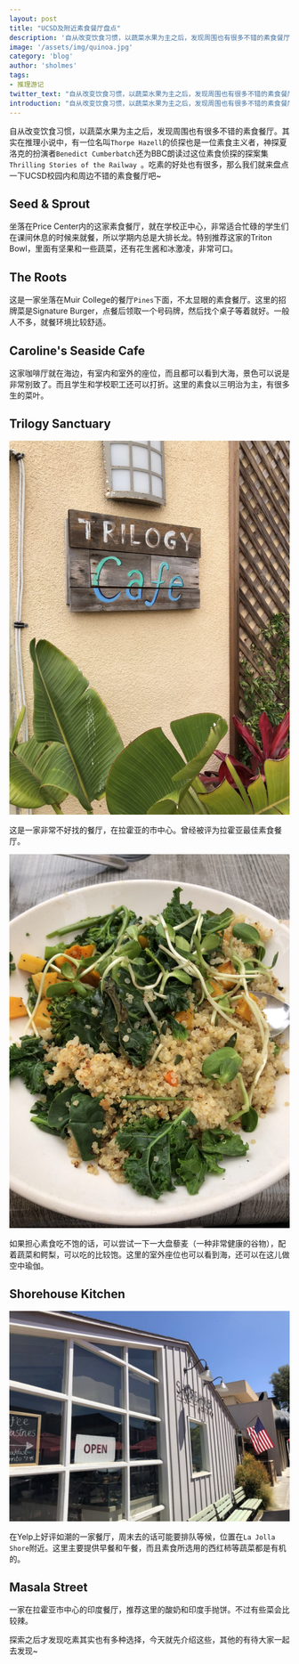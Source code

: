 ```yaml
---
layout: post
title: "UCSD及附近素食餐厅盘点"
description: '自从改变饮食习惯，以蔬菜水果为主之后，发现周围也有很多不错的素食餐厅'
image: '/assets/img/quinoa.jpg'
category: 'blog'
author: 'sholmes'
tags:
- 推理游记
twitter_text: "自从改变饮食习惯，以蔬菜水果为主之后，发现周围也有很多不错的素食餐厅"
introduction: "自从改变饮食习惯，以蔬菜水果为主之后，发现周围也有很多不错的素食餐厅"
---
```


自从改变饮食习惯，以蔬菜水果为主之后，发现周围也有很多不错的素食餐厅。其实在推理小说中，有一位名叫`Thorpe Hazell`的侦探也是一位素食主义者，神探夏洛克的扮演者`Benedict Cumberbatch`还为BBC朗读过这位素食侦探的探案集`Thrilling Stories of the Railway `。吃素的好处也有很多，那么我们就来盘点一下UCSD校园内和周边不错的素食餐厅吧~

## Seed & Sprout

坐落在Price Center内的这家素食餐厅，就在学校正中心，非常适合忙碌的学生们在课间休息的时候来就餐，所以学期内总是大排长龙。特别推荐这家的Triton Bowl，里面有坚果和一些蔬菜，还有花生酱和冰激凌，非常可口。

## The Roots

这是一家坐落在Muir College的餐厅`Pines`下面，不太显眼的素食餐厅。这里的招牌菜是Signature Burger，点餐后领取一个号码牌，然后找个桌子等着就好。一般人不多，就餐环境比较舒适。

## Caroline's Seaside Cafe

这家咖啡厅就在海边，有室内和室外的座位，而且都可以看到大海，景色可以说是非常别致了。而且学生和学校职工还可以打折。这里的素食以三明治为主，有很多生的菜叶。

## Trilogy Sanctuary

![img](/assets/img/trilogy.jpg)

这是一家非常不好找的餐厅，在拉霍亚的市中心。曾经被评为拉霍亚最佳素食餐厅。

![img](/assets/img/quinoa.jpg)

如果担心素食吃不饱的话，可以尝试一下一大盘藜麦（一种非常健康的谷物），配着蔬菜和鳄梨，可以吃的比较饱。这里的室外座位也可以看到海，还可以在这儿做空中瑜伽。

## Shorehouse Kitchen

![img](/assets/img/shorehouse.jpg)

在Yelp上好评如潮的一家餐厅，周末去的话可能要排队等候，位置在`La Jolla Shore`附近。这里主要提供早餐和午餐，而且素食所选用的西红柿等蔬菜都是有机的。

## Masala Street

一家在拉霍亚市中心的印度餐厅，推荐这里的酸奶和印度手抛饼。不过有些菜会比较辣。

探索之后才发现吃素其实也有多种选择，今天就先介绍这些，其他的有待大家一起去发现~

